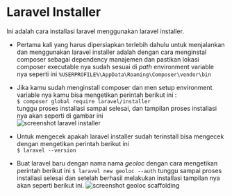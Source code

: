 # Laravel Installer
Ini adalah cara installasi laravel menggunakan laravel installer. 
-  Pertama kali yang harus dipersiapkan terlebih dahulu untuk menjalankan dan menggunakan laravel installer adalah dengan cara menginstal composer sebagai dependency manajemen dan pastikan lokasi composer executable nya sudah sesuai di *path* environment variable nya seperti ini  `%USERPROFILE%\AppData\Roaming\Composer\vendor\bin`  

- Jika kamu sudah menginstall composer dan men setup environment variable nya kamu bisa mengetikan perintah berikut ini :  
`$ composer global require laravel/installer`  
tunggu proses installasi sampai selesai, dan tampilan proses installasi nya akan seperti di gambar ini  
![screenshot laravel installer](https://link)  
- Untuk mengecek apakah laravel installer sudah terinstall bisa mengecek dengan mengetikan perintah berikut ini  
`$ laravel --version`  
- Buat laravel baru dengan nama nama *geoloc* dengan cara mengetikan perintah berikut ini
`$ laravel new geoloc --auth` tunggu sampai proses installasi selesai dan setelah berhasil melakukan installasi tampilan nya akan seperti berikut ini.
![screenshot geoloc scaffolding](https://link)
